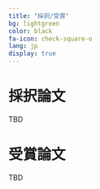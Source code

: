 ```yaml
---
title: "採択/受賞"
bg: lightgreen
color: black
fa-icon: check-square-o
lang: jp
display: true
---
```


# 採択論文

TBD

<!-- ## レギュラー論文(投稿順)

TBA

## ショート論文(投稿順)

TBA

---

## ポスター発表(投稿順)

TBA

--- -->

# 受賞論文

TBD

<!-- ## Research Awards

### Best Research Award

TBA

### Outstanding Research Award

TBA

## Student Awards

### IEEE Computer Society Japan Chapter xSIG Young Researcher Award

TBA

### Best Master’s Student Award

TBA

### Outstanding Master’s Student Award

TBA

### Best Undergraduate Student Award

TBA

### Outstanding Undergraduate Student Award

TBA

## Student Awards for Criteria

### Outstanding Effort Award

TBA

### Outstanding Presentation Award

TBA

### Outstanding English Award

TBA

---

## Poster Award

TBA -->
